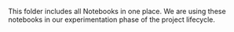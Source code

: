 This folder includes all Notebooks in one place. We are using these notebooks in our
experimentation phase of the project lifecycle.
